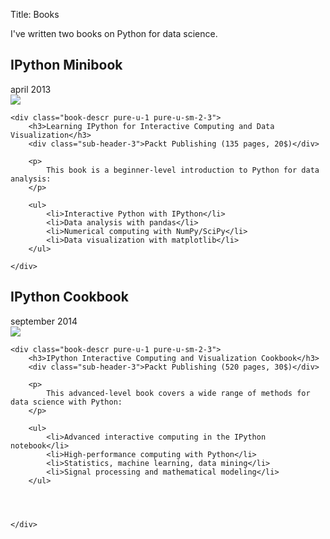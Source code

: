 Title: Books

I've written two books on Python for data science.

<a name="minibook"></a>
## IPython Minibook
<div class="sub-header-2">april 2013</div>

<div class="pure-g">
	<div class="book-cover pure-u-1 pure-u-sm-1-3">
		<a href="http://ipython.rossant.net"><img src="/images/minibook.jpg" /></a>
	</div>

	<div class="book-descr pure-u-1 pure-u-sm-2-3">
		<h3>Learning IPython for Interactive Computing and Data Visualization</h3>
		<div class="sub-header-3">Packt Publishing (135 pages, 20$)</div>

		<p>
			This book is a beginner-level introduction to Python for data analysis:
		</p>

		<ul>
			<li>Interactive Python with IPython</li>
			<li>Data analysis with pandas</li>
			<li>Numerical computing with NumPy/SciPy</li>
			<li>Data visualization with matplotlib</li>
		</ul>

	</div>
</div>


<a name="cookbook"></a>
## IPython Cookbook
<div class="sub-header-2">september 2014</div>

<div class="pure-g">
	<div class="book-cover pure-u-1 pure-u-sm-1-3">
		<a href="http://ipython-books.github.io/"><img src="/images/cookbook.jpg" class="book-cover" /></a>
	</div>

	<div class="book-descr pure-u-1 pure-u-sm-2-3">
		<h3>IPython Interactive Computing and Visualization Cookbook</h3>
		<div class="sub-header-3">Packt Publishing (520 pages, 30$)</div>

		<p>
			This advanced-level book covers a wide range of methods for data science with Python:
		</p>

		<ul>
			<li>Advanced interactive computing in the IPython notebook</li>
			<li>High-performance computing with Python</li>
			<li>Statistics, machine learning, data mining</li>
			<li>Signal processing and mathematical modeling</li>
		</ul>




	</div>
</div>


